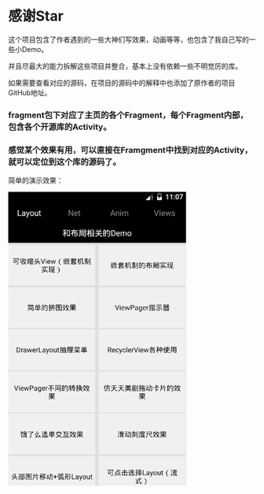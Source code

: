 # 感谢Star

这个项目包含了作者遇到的一些大神们写效果，动画等等，也包含了我自己写的一些小Demo。

并且尽最大的能力拆解这些项目并整合，基本上没有依赖一些不明觉厉的库。

如果需要查看对应的源码，在项目的源码中的解释中也添加了原作者的项目GitHub地址。

### fragment包下对应了主页的各个Fragment，每个Fragment内部，包含各个开源库的Activity。
### 感觉某个效果有用，可以直接在Framgment中找到对应的Activity，就可以定位到这个库的源码了。

简单的演示效果：

![](./asd.gif)
